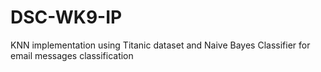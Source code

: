 # DSC-WK9-IP
KNN implementation using Titanic dataset and Naive Bayes Classifier for email messages classification
